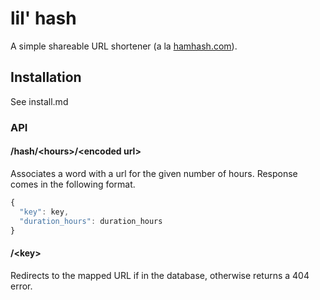 # lil' hash
A simple shareable URL shortener (a la [hamhash.com](hamhash.com)).

## Installation
See install.md

### API

#### /hash/\<hours\>/\<encoded url\>

Associates a word with a url for the given number of hours. Response comes in the following format.

```javascript
{
  "key": key,
  "duration_hours": duration_hours
}
```

#### /\<key\>

Redirects to the mapped URL if in the database, otherwise returns a 404 error.
